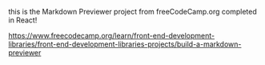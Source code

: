 this is the Markdown Previewer project from freeCodeCamp.org completed in React!



 https://www.freecodecamp.org/learn/front-end-development-libraries/front-end-development-libraries-projects/build-a-markdown-previewer